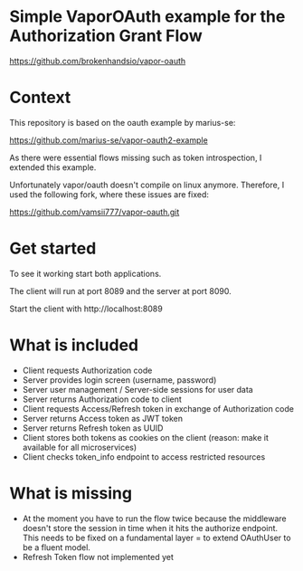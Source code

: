 # Simple VaporOAuth example for the Authorization Grant Flow

https://github.com/brokenhandsio/vapor-oauth

# Context

This repository is based on the oauth example by marius-se:

https://github.com/marius-se/vapor-oauth2-example

As there were essential flows missing such as token introspection, I extended this
example. 

Unfortunately vapor/oauth doesn't compile on linux anymore. Therefore, I used the following fork, where these issues are fixed:

https://github.com/vamsii777/vapor-oauth.git

# Get started

To see it working start both applications.

The client will run at port 8089 and the server at port 8090.

Start the client with http://localhost:8089

# What is included

* Client requests Authorization code
* Server provides login screen (username, password)
* Server user management / Server-side sessions for user data
* Server returns Authorization code to client
* Client requests Access/Refresh token in exchange of Authorization code
* Server returns Access token as JWT token
* Server returns Refresh token as UUID
* Client stores both tokens as cookies on the client (reason: make it available for all microservices)
* Client checks token_info endpoint to access restricted resources


# What is missing

* At the moment you have to run the flow twice because the middleware doesn't store the session in time when it hits the authorize endpoint. This needs to be fixed on a fundamental layer = to extend OAuthUser to be a fluent model.
* Refresh Token flow not implemented yet

